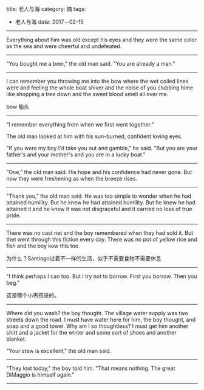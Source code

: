 title: 老人与海
category: 摘
tags:
  - 老人与海
date: 2017－02-15
---

Everything about him was old except his eyes and they were the same color as the sea and were cheerful and undefeated.

---

"You bought me a beer," the old man said. "You are already a man."

---

I can remember you throwing me into the bow where the wet coiled lines were and feeling the whole boat shiver and the noise of you clubbing hime like shopping a tree down and the sweet blood smell all over me.

bow 船头

---

“I remember everything from when we first went together.”

The old man looked at him with his sun-burned, confident loving eyes.

"If you were my boy I'd take you out and gamble," he said. "But you are your father's and your mother's and you are in a lucky boat."

---

“One,” the old man said. His hope and his confidence had never gone. But now they were freshening as when the breeze rises.

---

"Thank you," the old man said. He was too simple to wonder when he had attained humility. But he knew he had attained humility. But he knew he had attained it and he knew it was not disgraceful and it carried no loss of true pride.

---

There was no cast net and the boy remembered when they had sold it. But thet went through this fiction every day. There was no pot of yellow rice and fish and the boy kew this too.

为什么？Santiago过着不一样的生活，似乎不需要食物不需要休息

---

"I think perhaps I can too. But I try not to borrow. First you borrow. Then you beg."

这是哪个小男孩说的。

---

Where did you wash? the boy thought. The village water supply was two streets down the road. I must have water here for him, the boy thought, and soap and a good towel. Why am I so thoughtless? I must get him another shirt and a jacket for the winter and some sort of shoes and another blanket.

"Your stew is excellent," the old man said.

---

"They lost today," the boy told him.
"That means nothing. The great DiMaggio is himself again."

---